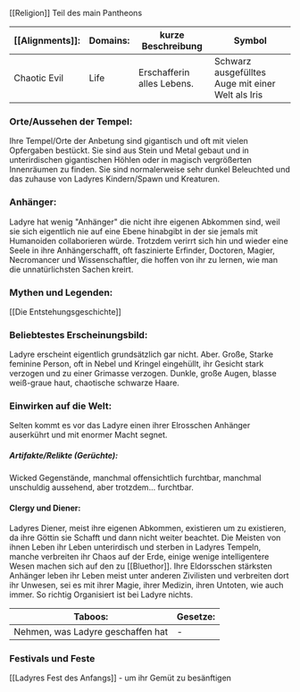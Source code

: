 [[Religion]] 
Teil des main Pantheons

| [[Alignments]]: | Domains: | kurze Beschreibung         | Symbol                                            |
| --------------- | -------- | -------------------------- | ------------------------------------------------- |
| Chaotic Evil    | Life     | Erschafferin alles Lebens. | Schwarz ausgefülltes Auge mit einer Welt als Iris |
### Orte/Aussehen der Tempel:
Ihre Tempel/Orte der Anbetung sind gigantisch und oft mit vielen Opfergaben bestückt. Sie sind aus Stein und Metal gebaut und in unterirdischen gigantischen Höhlen oder in magisch vergrößerten Innenräumen zu finden. Sie sind normalerweise sehr dunkel Beleuchted und das zuhause von Ladyres Kindern/Spawn und Kreaturen.
### Anhänger:
Ladyre hat wenig "Anhänger" die nicht ihre eigenen Abkommen sind, weil sie sich eigentlich nie auf eine Ebene hinabgibt in der sie jemals mit Humanoiden collaborieren würde. Trotzdem verirrt sich hin und wieder eine Seele in ihre Anhängerschafft, oft faszinierte Erfinder, Doctoren, Magier, Necromancer und Wissenschaftler, die hoffen von ihr zu lernen, wie man die unnatürlichsten Sachen kreirt.
### Mythen und Legenden:
[[Die Entstehungsgeschichte]]
### Beliebtestes Erscheinungsbild:
Ladyre erscheint eigentlich grundsätzlich gar nicht.
Aber.
Große, Starke feminine Person, oft in Nebel und Kringel eingehüllt,  ihr Gesicht stark verzogen und zu einer Grimasse verzogen. Dunkle, große Augen, blasse weiß-graue haut, chaotische schwarze Haare.

### Einwirken auf die Welt:
Selten kommt es vor das Ladyre einen ihrer Elrosschen Anhänger auserkührt und mit enormer Macht segnet.
##### Artifakte/Relikte (Gerüchte):
Wicked Gegenstände, manchmal offensichtlich furchtbar, manchmal unschuldig aussehend, aber trotzdem... furchtbar.
#### Clergy und Diener:
Ladyres Diener, meist ihre eigenen Abkommen, existieren um zu existieren, da ihre Göttin sie Schafft und dann nicht weiter beachtet. Die Meisten von ihnen Leben ihr Leben unterirdisch und sterben in Ladyres Tempeln, manche verbreiten ihr Chaos auf der Erde, einige wenige intelligentere Wesen machen sich auf den zu [[Bluethor]].
Ihre Eldorsschen stärksten Anhänger leben ihr Leben meist unter anderen Zivilisten und verbreiten dort ihr Unwesen, sei es mit ihrer Magie, ihrer Medizin, ihren Untoten, wie auch immer.
So richtig Organisiert ist bei Ladyre nichts.

| Taboos:                           | Gesetze: |
| --------------------------------- | -------- |
| Nehmen, was Ladyre geschaffen hat | -        |
### Festivals und Feste
[[Ladyres Fest des Anfangs]] - um ihr Gemüt zu besänftigen